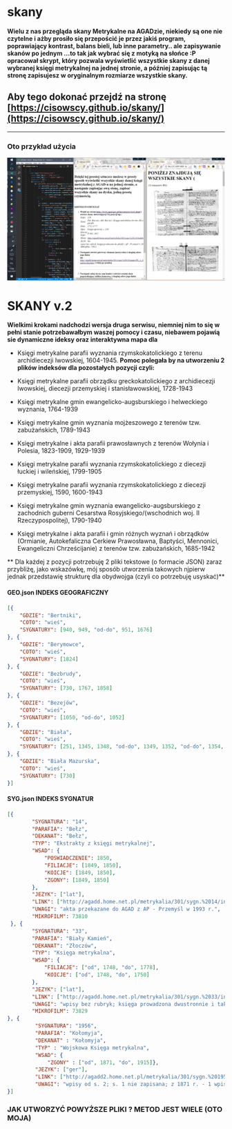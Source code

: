 # skany


**Wielu z nas przegląda skany Metrykalne na AGADzie, niekiedy są one nie czytelne i ażby prosiło się przepościć je przez jakiś program, poprawiający kontrast, balans bieli, lub inne parametry.. ale zapisywanie skanów po jednym ...to tak jak wybrać się z motyką na słońce  :P opracował skrypt, który pozwala wyświetlić wszystkie skany z danej wybranej księgi metrykalnej na jednej stronie, a później zapisując tą stronę zapisujesz w oryginalnym rozmiarze wszystkie skany.**

## Aby tego dokonać przejdź na stronę [https://cisowscy.github.io/skany/](https://cisowscy.github.io/skany/)

---
### Oto przykład użycia
![Tekst alt](/SKRYPT.jpg "Skrypt")

# SKANY v.2

**Wielkimi krokami nadchodzi wersja druga serwisu, niemniej nim to się w pełni stanie potrzebawałbym waszej pomocy i czasu, niebawem pojawią sie dynamiczne ideksy oraz interaktywna mapa dla** 
- Księgi metrykalne parafii wyznania rzymskokatolickiego z terenu archidiecezji lwowskiej, 1604-1945. 
**Pomoc polegała by na utworzeniu 2 plików indeksów dla pozostałych pozycji czyli:**

- Księgi metrykalne parafii obrządku greckokatolickiego z archidiecezji lwowskiej, diecezji przemyskiej i stanisławowskiej, 1728-1943
- Księgi metrykalne gmin ewangelicko-augsburskiego i helweckiego wyznania, 1764-1939
- Księgi metrykalne gmin wyznania mojżeszowego z terenów tzw. zabużańskich, 1789-1943
- Księgi metrykalne i akta parafii prawosławnych z terenów Wołynia i Polesia, 1823-1909, 1929-1939
- Księgi metrykalne parafii wyznania rzymskokatolickiego z diecezji łuckiej i wileńskiej, 1799-1905
- Księgi metrykalne parafii wyznania rzymskokatolickiego z diecezji przemyskiej, 1590, 1600-1943
- Księgi metrykalne gmin wyznania ewangelicko-augsburskiego z zachodnich guberni Cesarstwa Rosyjskiego/(wschodnich woj. II Rzeczypospolitej), 1790-1940
- Księgi metrykalne i akta parafii i gmin różnych wyznań i obrządków (Ormianie, Autokefaliczna Cerkiew Prawosławna, Baptyści, Mennonici, Ewangeliczni Chrześcijanie) z terenów tzw. zabużańskich, 1685-1942

** Dla każdej z pozycji potrzebuję 2 pliki tekstowe (o formacie JSON) zaraz przybliżę, jako wskazówkę, mój sposób utworzenia takowych njpierw jednak przedstawię strukturę dla obydwojga (czyli co potrzebuję usyskać)**

#### GEO.json INDEKS GEOGRAFICZNY
```JSON
[{
    "GDZIE": "Bertniki",
    "COTO": "wieś",
    "SYGNATURY": [940, 949, "od-do", 951, 1676]
}, {
    "GDZIE": "Berymowce",
    "COTO": "wieś",
    "SYGNATURY": [1824]
}, {
    "GDZIE": "Bezbrudy",
    "COTO": "wieś",
    "SYGNATURY": [730, 1767, 1858]
}, {
    "GDZIE": "Bezejów",
    "COTO": "wieś",
    "SYGNATURY": [1050, "od-do", 1052]
}, {
    "GDZIE": "Biała",
    "COTO": "wieś",
    "SYGNATURY": [251, 1345, 1348, "od-do", 1349, 1352, "od-do", 1354, 1637, 1680, 1841, 1892, 1893, 1952]
}, {
    "GDZIE": "Biała Mazurska",
    "COTO": "wieś",
    "SYGNATURY": [730]
}]
```
#### SYG.json INDEKS SYGNATUR
```JSON
[{
        "SYGNATURA": "14",
        "PARAFIA": "Bełz",
        "DEKANAT": "Bełz",
        "TYP": "Ekstrakty z księgi metrykalnej",
        "WSAD": {
            "POSWIADCZENIE": 1850,
            "FILIACJE": [1849, 1850],
            "KOICJE": [1849, 1850],
            "ZGONY": [1849, 1850]
        },
        "JEZYK": ["lat"],
        "LINK": ["http://agadd.home.net.pl/metrykalia/301/sygn.%2014/indeks.htm", ""],
        "UWAGI": "akta przekazane do AGAD z AP - Przemyśl w 1993 r.",
        "MIKROFILM": 73810
 }, {
        "SYGNATURA": "33",
        "PARAFIA": "Biały Kamień",
        "DEKANAT": "Złoczów",
        "TYP": "Księga metrykalna",
        "WSAD": {
            "FILIACJE": ["od", 1748, "do", 1778],
            "KOICJE": ["od", 1748, "do", 1750]
        },
        "JEZYK": ["lat"],
        "LINK": ["http://agadd.home.net.pl/metrykalia/301/sygn.%2033/indeks.htm", ""],
        "UWAGI": "wpisy bez rubryk; księga prowadzona dwustronnie i tak spaginowana (po obrocie): ks. ur., s. 1-357, ks. śl., s. 358-362; ozdobna bordiura rozpoczynająca każdą serię wpisów; księga przekazana do AGAD z AP - Przemyśl w 1993 r.",
        "MIKROFILM": 73829
}, {
         "SYGNATURA": "1956",
         "PARAFIA": "Kołomyja",
         "DEKANAT" : "Kołomyja",
         "TYP" : "Wojskowa Księga metrykalna",
         "WSAD": {
             "ZGONY" : ["od", 1871, "do", 1915]},
         "JEZYK": ["ger"],
         "LINK": ["http://agadd2.home.net.pl/metrykalia/301/sygn.%201956/indeks.htm", ""],
         "UWAGI": "wpisy od s. 2; s. 1 nie zapisana; z 1871 r. - 1 wpis",
}]
```

### JAK UTWORZYĆ POWYŻSZE PLIKI ? METOD JEST WIELE  (OTO MOJA)
